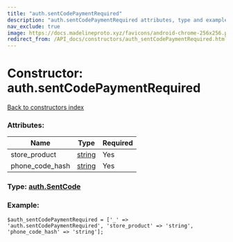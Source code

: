 ```yaml
---
title: "auth.sentCodePaymentRequired"
description: "auth.sentCodePaymentRequired attributes, type and example"
nav_exclude: true
image: https://docs.madelineproto.xyz/favicons/android-chrome-256x256.png
redirect_from: /API_docs/constructors/auth_sentCodePaymentRequired.html
---
```

# Constructor: auth.sentCodePaymentRequired  
[Back to constructors index](/API_docs/constructors/index.html)



### Attributes:

| Name     |    Type       | Required |
|----------|---------------|----------|
|store\_product|[string](/API_docs/types/string.html) | Yes|
|phone\_code\_hash|[string](/API_docs/types/string.html) | Yes|



### Type: [auth.SentCode](/API_docs/types/auth.SentCode.html)


### Example:

```
$auth_sentCodePaymentRequired = ['_' => 'auth.sentCodePaymentRequired', 'store_product' => 'string', 'phone_code_hash' => 'string'];
```  
